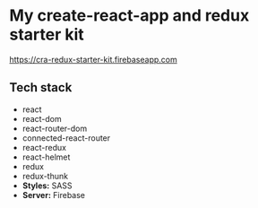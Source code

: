 # My create-react-app and redux starter kit

https://cra-redux-starter-kit.firebaseapp.com

## Tech stack

- react
- react-dom
- react-router-dom
- connected-react-router
- react-redux
- react-helmet
- redux
- redux-thunk
- **Styles:** SASS
- **Server:** Firebase
